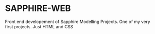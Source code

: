 # SAPPHIRE-WEB
Front end developement of Sapphire Modelling Projects. One of my very first projects. Just HTML and CSS
